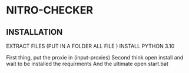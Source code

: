 # NITRO-CHECKER

## INSTALLATION

EXTRACT FILES (PUT IN A FOLDER ALL FILE )
INSTALL PYTHON 3.10

First thing, put the proxie in (input-proxies)
Second think open install and wait to be installed the requirments
And the ultimate open start.bat
